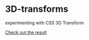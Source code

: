 # 3D-transforms

experimenting with CSS 3D Transform

[Check out the result](http://devrob.github.io/3D-transforms)
